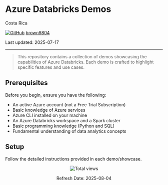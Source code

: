 # Azure Databricks Demos

Costa Rica

[![GitHub](https://img.shields.io/badge/--181717?logo=github&logoColor=ffffff)](https://github.com/)
[brown9804](https://github.com/brown9804)

Last updated: 2025-07-17

----------

> This repository contains a collection of demos showcasing the capabilities of Azure Databricks. Each demo is crafted to highlight specific features and use cases.

## Prerequisites

Before you begin, ensure you have the following:
- An active Azure account (not a Free Trial Subscription)
- Basic knowledge of Azure services
- Azure CLI installed on your machine
- An Azure Databricks workspace and a Spark cluster
- Basic programming knowledge (Python and SQL)
- Fundamental understanding of data analytics concepts

## Setup

Follow the detailed instructions provided in each demo/showcase.

<!-- START BADGE -->
<div align="center">
  <img src="https://img.shields.io/badge/Total%20views-1559-limegreen" alt="Total views">
  <p>Refresh Date: 2025-08-04</p>
</div>
<!-- END BADGE -->
